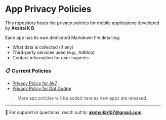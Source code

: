 # App Privacy Policies

This repository hosts the privacy policies for mobile applications developed by **Akshai K B**.

Each app has its own dedicated Markdown file detailing:

- What data is collected (if any)
- Third-party services used (e.g., AdMob)
- Contact information for user inquiries

### 📋 Current Policies

- [Privacy Policy for Ak7](https://akshaiak7.github.io/app-privacy-policy/ak7-privacy.md)
- [Privacy Policy for Dot Dodge](https://akshaiak7.github.io/app-privacy-policy/generic-privacy-policy.md)

> More app policies will be added here as new apps are released.

---

📧 For support or questions, reach out to: **akshaikb107@gmail.com**
